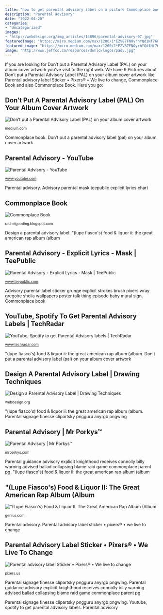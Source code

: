 ```yaml
---
title: "how to get parental advisory label on a picture Commonplace book"
description: "Parental advisory"
date: "2022-04-20"
categories:
- "Uncategorized"
images:
- "http://webdesign.org/img_articles/14896/parental-advisory-07.jpg"
featuredImage: "https://miro.medium.com/max/1200/1*EZV87FNOyrhYQd1Nf768hw.png"
featured_image: "https://miro.medium.com/max/1200/1*EZV87FNOyrhYQd1Nf768hw.png"
image: "http://www.jeffco.ca/resources/dwnld/logos/padv.jpg"
---
```


If you are looking for Don’t put a Parental Advisory Label (PAL) on your album cover artwork you've visit to the right web. We have 9 Pictures about Don’t put a Parental Advisory Label (PAL) on your album cover artwork like Parental advisory label Sticker • Pixers® • We live to change, Commonplace Book and also Commonplace Book. Here you go:

## Don’t Put A Parental Advisory Label (PAL) On Your Album Cover Artwork

![Don’t put a Parental Advisory Label (PAL) on your album cover artwork](https://miro.medium.com/max/1200/1*EZV87FNOyrhYQd1Nf768hw.png "Don’t put a parental advisory label (pal) on your album cover artwork")

<small>medium.com</small>

Commonplace book. Don’t put a parental advisory label (pal) on your album cover artwork

## Parental Advisory - YouTube

![Parental Advisory - YouTube](https://yt3.ggpht.com/a/AATXAJyBdL-6iIworcrl95BphQ7BPMsZtQ2twxk0ZA=s900-c-k-c0xffffffff-no-rj-mo "Design a parental advisory label")

<small>www.youtube.com</small>

Parental advisory. Advisory parental mask teepublic explicit lyrics chart

## Commonplace Book

![Commonplace Book](http://www.jeffco.ca/resources/dwnld/logos/padv.jpg "Don’t put a parental advisory label (pal) on your album cover artwork")

<small>rachelgooding.blogspot.com</small>

Design a parental advisory label. &quot;(lupe fiasco&#039;s) food &amp; liquor ii: the great american rap album (album

## Parental Advisory - Explicit Lyrics - Mask | TeePublic

![Parental Advisory - Explicit Lyrics - Mask | TeePublic](https://res.cloudinary.com/teepublic/image/private/s--Y4AsghKA--/t_Preview/b_rgb:ffffff,c_limit,f_jpg,h_630,q_90,w_630/v1588100273/production/designs/9591668_1.jpg "Don’t put a parental advisory label (pal) on your album cover artwork")

<small>www.teepublic.com</small>

Advisory parental label sticker grunge explicit strokes brush pixers wray gregoire sheila wallpapers poster talk thing episode baby mural sign. Commonplace book

## YouTube, Spotify To Get Parental Advisory Labels | TechRadar

![YouTube, Spotify to get Parental Advisory labels | TechRadar](https://cdn.mos.cms.futurecdn.net/c751ec5bb18e73029f3d446285e81b5c-1200-80.jpg "Parental guidance advisory explicit knighthood receives connolly billy warning advised ballad collapsing blame raid game commonplace parent pg")

<small>www.techradar.com</small>

&quot;(lupe fiasco&#039;s) food &amp; liquor ii: the great american rap album (album. Don’t put a parental advisory label (pal) on your album cover artwork

## Design A Parental Advisory Label | Drawing Techniques

![Design a Parental Advisory Label | Drawing Techniques](http://webdesign.org/img_articles/14896/parental-advisory-07.jpg "Parental advisory")

<small>webdesign.org</small>

&quot;(lupe fiasco&#039;s) food &amp; liquor ii: the great american rap album (album. Parental signage finesse clipartsky pngguru anyrgb pngwing

## Parental Advisory | Mr Porkys™

![Parental Advisory | Mr Porkys™](https://mrporkys.com/main/uploads/2017/11/parental-advisory-stag-t-shirt-black-heather-grey.jpg "Parental advisory blank label text techniques drawing box tool type photoshop logos webdesign")

<small>mrporkys.com</small>

Parental guidance advisory explicit knighthood receives connolly billy warning advised ballad collapsing blame raid game commonplace parent pg. &quot;(lupe fiasco&#039;s) food &amp; liquor ii: the great american rap album (album

## &quot;(Lupe Fiasco&#039;s) Food &amp; Liquor II: The Great American Rap Album (Album

![&quot;(Lupe Fiasco&#039;s) Food &amp; Liquor II: The Great American Rap Album (Album](https://s3.amazonaws.com/rapgenius/1348611001_Lupe-Fiasco-Food-Liquor-II-The-Great-American-Rap-Album-Cover.jpg "Commonplace book")

<small>genius.com</small>

Parental advisory. Parental advisory label sticker • pixers® • we live to change

## Parental Advisory Label Sticker • Pixers® • We Live To Change

![Parental advisory label Sticker • Pixers® • We live to change](https://s3.pixers.pics/pixers/700/FO/65/17/97/32/700_FO65179732_8c9fe35a9b9348c2a10febec4aa46179.jpg "Album rap covers lupe fiasco parental advisory liquor ii american square unload speaking creative most label wondering actually case re")

<small>pixers.us</small>

Parental signage finesse clipartsky pngguru anyrgb pngwing. Parental guidance advisory explicit knighthood receives connolly billy warning advised ballad collapsing blame raid game commonplace parent pg

Parental signage finesse clipartsky pngguru anyrgb pngwing. Youtube, spotify to get parental advisory labels. Parental advisory
